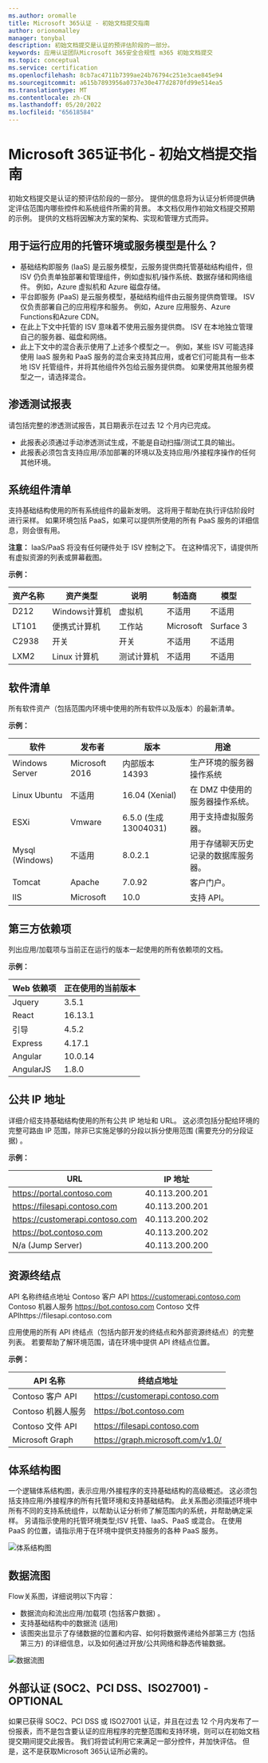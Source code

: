 ```yaml
---
ms.author: oromalle
title: Microsoft 365认证 - 初始文档提交指南
author: orionomalley
manager: tonybal
description: 初始文档提交是认证的预评估阶段的一部分。
keywords: 应用认证团队Microsoft 365安全合规性 m365 初始文档提交
ms.topic: conceptual
ms.service: certification
ms.openlocfilehash: 8cb7ac4711b7399ae24b76794c251e3cae845e94
ms.sourcegitcommit: a615b7893956a0737e30e477d2870fd99e514ea5
ms.translationtype: MT
ms.contentlocale: zh-CN
ms.lasthandoff: 05/20/2022
ms.locfileid: "65618584"
---
```

# <a name="microsoft-365-ceritification---initial-document-submission-guide"></a>Microsoft 365证书化 - 初始文档提交指南

初始文档提交是认证的预评估阶段的一部分。 提供的信息将为认证分析师提供确定评估范围内哪些控件和系统组件所需的背景。 本文档仅用作初始文档提交预期的示例。 提供的文档将因解决方案的架构、实现和管理方式而异。

## <a name="what-is-the-hosting-environment-or-service-model-used-to-run-your-app"></a>用于运行应用的托管环境或服务模型是什么？
- 基础结构即服务 (IaaS) 是云服务模型，云服务提供商托管基础结构组件，但 ISV 仍负责单独部署和管理组件，例如虚拟机/操作系统、数据存储和网络组件。 例如，Azure 虚拟机和 Azure 磁盘存储。
- 平台即服务 (PaaS) 是云服务模型，基础结构组件由云服务提供商管理。 ISV 仅负责部署自己的应用程序和服务。 例如，Azure 应用服务、Azure Functions和Azure CDN。
- 在此上下文中托管的 ISV 意味着不使用云服务提供商。 ISV 在本地独立管理自己的服务器、磁盘和网络。
- 此上下文中的混合表示使用了上述多个模型之一。 例如，某些 ISV 可能选择使用 IaaS 服务和 PaaS 服务的混合来支持其应用，或者它们可能具有一些本地 ISV 托管组件，并将其他组件外包给云服务提供商。 如果使用其他服务模型之一，请选择混合。

## <a name="penetration-test-report"></a>渗透测试报表

请包括完整的渗透测试报告，其日期表示在过去 12 个月内已完成。 
-   此报表必须通过手动渗透测试生成，不能是自动扫描/测试工具的输出。
-   此报表必须包含支持应用/添加部署的环境以及支持应用/外接程序操作的任何其他环境。


## <a name="system-component-inventory"></a>系统组件清单

支持基础结构使用的所有系统组件的最新发明。 这将用于帮助在执行评估阶段时进行采样。 如果环境包括 PaaS，如果可以提供所使用的所有 PaaS 服务的详细信息，则会很有用。

**注意：** IaaS/PaaS 将没有任何硬件处于 ISV 控制之下。  在这种情况下，请提供所有虚拟资源的列表或屏幕截图。

**示例：**

|资产名称|资产类型|说明|制造商|模型|
|---|---|---|---|---|
|D212|Windows计算机|虚拟机|不适用|不适用|
|LT101|便携式计算机|工作站|Microsoft|Surface 3|
|C2938|开关|开关|不适用|不适用|
|LXM2|Linux 计算机|测试计算机|不适用|不适用|


## <a name="software-inventory"></a>软件清单

所有软件资产（包括范围内环境中使用的所有软件以及版本）的最新清单。

**示例：**

|软件|发布者|版本|用途|
|---|---|---|---|
|Windows Server|Microsoft 2016 |内部版本 14393|生产环境的服务器操作系统|
|Linux Ubuntu|不适用|16.04 (Xenial) |在 DMZ 中使用的服务器操作系统。|
|ESXi|Vmware|6.5.0 (生成13004031) |用于支持虚拟服务器。|
|Mysql (Windows) |不适用|8.0.2.1|用于存储聊天历史记录的数据库服务器。|
|Tomcat|Apache|7.0.92|客户门户。|
|IIS|Microsoft|10.0|支持 API。|


## <a name="third-party-dependencies"></a>第三方依赖项

列出应用/加载项与当前正在运行的版本一起使用的所有依赖项的文档。

**示例：**

|Web 依赖项|正在使用的当前版本|
|----|----|
|Jquery|3.5.1|
|React|16.13.1|
|引导|4.5.2|
|Express|4.17.1|
|Angular|10.0.14|
|AngularJS|1.8.0|


## <a name="public-ip-addresses"></a>公共 IP 地址

详细介绍支持基础结构使用的所有公共 IP 地址和 URL。 这必须包括分配给环境的完整可路由 IP 范围，除非已实施足够的分段以拆分使用范围 (需要充分的分段证据) 。

**示例：**

|URL|IP 地址|
|-|-|
|https://portal.contoso.com |40.113.200.201 |
|https://filesapi.contoso.com|40.113.200.201|
|https://customerapi.contoso.com|40.113.200.202|
|https://bot.contoso.com|40.113.200.202|
|N/a (Jump Server) |40.113.200.200|


## <a name="resource-endpoints"></a>资源终结点

API 名称终结点地址 Contoso 客户 API https://customerapi.contoso.com Contoso 机器人服务 https://bot.contoso.com Contoso 文件 APIhttps://filesapi.contoso.com

应用使用的所有 API 终结点（包括内部开发的终结点和外部资源终结点）的完整列表。 若要帮助了解环境范围，请在环境中提供 API 终结点位置。

**示例：**

|API 名称|  终结点地址|
|-|-|
|Contoso 客户 API|  https://customerapi.contoso.com|
|Contoso 机器人服务|   https://bot.contoso.com|
|Contoso 文件 API| https://filesapi.contoso.com|
|Microsoft Graph| https://graph.microsoft.com/v1.0/|


## <a name="architectural-diagram"></a>体系结构图

一个逻辑体系结构图，表示应用/外接程序的支持基础结构的高级概述。 这必须包括支持应用/外接程序的所有托管环境和支持基础结构。 此关系图必须描述环境中所有不同的支持系统组件，以帮助认证分析师了解范围内的系统，并帮助确定采样。 另请指示使用的托管环境类型;ISV 托管、IaaS、PaaS 或混合。 在使用 PaaS 的位置，请指示用于在环境中提供支持服务的各种 PaaS 服务。

![体系结构图](../media/Architecturaldiagram.png)

## <a name="data-flow-diagram"></a>数据流图

Flow关系图，详细说明以下内容：
-   数据流向和流出应用/加载项 (包括客户数据) 。
-   支持基础结构中的数据流 (适用) 
-   该图突出显示了存储数据的位置和内容、如何将数据传递给外部第三方 (包括第三方) 的详细信息，以及如何通过开放/公共网络和静态传输数据。

![数据流图](../media/Dataflowdiagram.png)

## <a name="external-certifications-soc2-pci-dss-iso27001---optional"></a>外部认证 (SOC2、PCI DSS、ISO27001) - OPTIONAL

如果已获得 SOC2、PCI DSS 或 ISO27001 认证，并且在过去 12 个月内发布了一份报表，而不是包含要认证的应用程序的完整范围和支持环境，则可以在初始文档提交期间提交此报告。 我们将尝试利用它来满足一部分控件，并加快评估。 但是，这不是获取Microsoft 365认证所必需的。 

